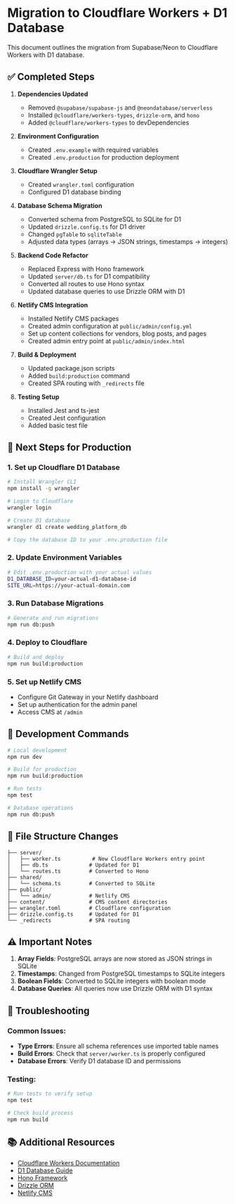 # Migration to Cloudflare Workers + D1 Database

This document outlines the migration from Supabase/Neon to Cloudflare Workers with D1 database.

## ✅ Completed Steps

1. **Dependencies Updated**
   - Removed `@supabase/supabase-js` and `@neondatabase/serverless`
   - Installed `@cloudflare/workers-types`, `drizzle-orm`, and `hono`
   - Added `@cloudflare/workers-types` to devDependencies

2. **Environment Configuration**
   - Created `.env.example` with required variables
   - Created `.env.production` for production deployment

3. **Cloudflare Wrangler Setup**
   - Created `wrangler.toml` configuration
   - Configured D1 database binding

4. **Database Schema Migration**
   - Converted schema from PostgreSQL to SQLite for D1
   - Updated `drizzle.config.ts` for D1 driver
   - Changed `pgTable` to `sqliteTable`
   - Adjusted data types (arrays → JSON strings, timestamps → integers)

5. **Backend Code Refactor**
   - Replaced Express with Hono framework
   - Updated `server/db.ts` for D1 compatibility
   - Converted all routes to use Hono syntax
   - Updated database queries to use Drizzle ORM with D1

6. **Netlify CMS Integration**
   - Installed Netlify CMS packages
   - Created admin configuration at `public/admin/config.yml`
   - Set up content collections for vendors, blog posts, and pages
   - Created admin entry point at `public/admin/index.html`

7. **Build & Deployment**
   - Updated package.json scripts
   - Added `build:production` command
   - Created SPA routing with `_redirects` file

8. **Testing Setup**
   - Installed Jest and ts-jest
   - Created Jest configuration
   - Added basic test file

## 🚀 Next Steps for Production

### 1. Set up Cloudflare D1 Database
```bash
# Install Wrangler CLI
npm install -g wrangler

# Login to Cloudflare
wrangler login

# Create D1 database
wrangler d1 create wedding_platform_db

# Copy the database ID to your .env.production file
```

### 2. Update Environment Variables
```bash
# Edit .env.production with your actual values
D1_DATABASE_ID=your-actual-d1-database-id
SITE_URL=https://your-actual-domain.com
```

### 3. Run Database Migrations
```bash
# Generate and run migrations
npm run db:push
```

### 4. Deploy to Cloudflare
```bash
# Build and deploy
npm run build:production
```

### 5. Set up Netlify CMS
- Configure Git Gateway in your Netlify dashboard
- Set up authentication for the admin panel
- Access CMS at `/admin`

## 🔧 Development Commands

```bash
# Local development
npm run dev

# Build for production
npm run build:production

# Run tests
npm test

# Database operations
npm run db:push
```

## 📁 File Structure Changes

```
├── server/
│   ├── worker.ts          # New Cloudflare Workers entry point
│   ├── db.ts             # Updated for D1
│   └── routes.ts         # Converted to Hono
├── shared/
│   └── schema.ts         # Converted to SQLite
├── public/
│   └── admin/            # Netlify CMS
├── content/              # CMS content directories
├── wrangler.toml         # Cloudflare configuration
├── drizzle.config.ts     # Updated for D1
└── _redirects            # SPA routing
```

## ⚠️ Important Notes

1. **Array Fields**: PostgreSQL arrays are now stored as JSON strings in SQLite
2. **Timestamps**: Changed from PostgreSQL timestamps to SQLite integers
3. **Boolean Fields**: Converted to SQLite integers with boolean mode
4. **Database Queries**: All queries now use Drizzle ORM with D1 syntax

## 🐛 Troubleshooting

### Common Issues:
- **Type Errors**: Ensure all schema references use imported table names
- **Build Errors**: Check that `server/worker.ts` is properly configured
- **Database Errors**: Verify D1 database ID and permissions

### Testing:
```bash
# Run tests to verify setup
npm test

# Check build process
npm run build
```

## 📚 Additional Resources

- [Cloudflare Workers Documentation](https://developers.cloudflare.com/workers/)
- [D1 Database Guide](https://developers.cloudflare.com/d1/)
- [Hono Framework](https://hono.dev/)
- [Drizzle ORM](https://orm.drizzle.team/)
- [Netlify CMS](https://www.netlifycms.org/)

